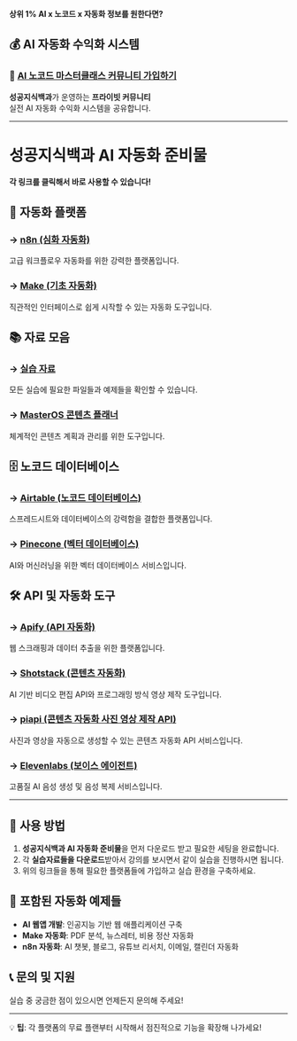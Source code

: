 **상위 1% AI x 노코드 x 자동화 정보를 원한다면?**

## 💰 AI 자동화 수익화 시스템

### 👥 [AI 노코드 마스터클래스 커뮤니티 가입하기](https://join.ainocodemasterclass.kr/)

**성공지식백과**가 운영하는 **프라이빗 커뮤니티**  
실전 AI 자동화 수익화 시스템을 공유합니다.

---

# 성공지식백과 AI 자동화 준비물

**각 링크를 클릭해서 바로 사용할 수 있습니다!**

## 🚀 자동화 플랫폼

### → [n8n (심화 자동화)](https://n8n.partnerlinks.io/successwiki)
고급 워크플로우 자동화를 위한 강력한 플랫폼입니다.

### → [Make (기초 자동화)](https://www.make.com/en/register?pc=successwiki)
직관적인 인터페이스로 쉽게 시작할 수 있는 자동화 도구입니다.

## 📚 자료 모음

### → [실습 자료](https://github.com/successwiki/FastCampus-AI-Automation)
모든 실습에 필요한 파일들과 예제들을 확인할 수 있습니다.

### → [MasterOS 콘텐츠 플래너](https://victorious-dash-de6.notion.site/MasterOS-6a824ddad3dd483aa6b49fdef4cc473e?source=copy_link)
체계적인 콘텐츠 계획과 관리를 위한 도구입니다.

## 🗄️ 노코드 데이터베이스

### → [Airtable (노코드 데이터베이스)](https://airtable.com/invite/r/FRu56Zsg)
스프레드시트와 데이터베이스의 강력함을 결합한 플랫폼입니다.

### → [Pinecone (벡터 데이터베이스)](https://www.pinecone.io)
AI와 머신러닝을 위한 벡터 데이터베이스 서비스입니다.

## 🛠️ API 및 자동화 도구

### → [Apify (API 자동화)](https://www.apify.com/?fpr=4amiy)
웹 스크래핑과 데이터 추출을 위한 플랫폼입니다.

### → [Shotstack (콘텐츠 자동화)](https://shotstack.io/?via=successwiki)
AI 기반 비디오 편집 API와 프로그래밍 방식 영상 제작 도구입니다.

### → [piapi (콘텐츠 자동화 사진 영상 제작 API)](https://piapi.ai/workspace?via=start-today)
사진과 영상을 자동으로 생성할 수 있는 콘텐츠 자동화 API 서비스입니다.

### → [Elevenlabs (보이스 에이전트)](https://try.elevenlabs.io/start-today)
고품질 AI 음성 생성 및 음성 복제 서비스입니다.

---

## 📖 사용 방법

1. **성공지식백과 AI 자동화 준비물**을 먼저 다운로드 받고 필요한 세팅을 완료합니다.
2. 각 **실습자료들을 다운로드**받아서 강의를 보시면서 같이 실습을 진행하시면 됩니다.
3. 위의 링크들을 통해 필요한 플랫폼들에 가입하고 실습 환경을 구축하세요.

## 🔧 포함된 자동화 예제들

- **AI 웹앱 개발**: 인공지능 기반 웹 애플리케이션 구축
- **Make 자동화**: PDF 분석, 뉴스레터, 비용 정산 자동화
- **n8n 자동화**: AI 챗봇, 블로그, 유튜브 리서치, 이메일, 캘린더 자동화

## 📞 문의 및 지원

실습 중 궁금한 점이 있으시면 언제든지 문의해 주세요!

---

💡 **팁**: 각 플랫폼의 무료 플랜부터 시작해서 점진적으로 기능을 확장해 나가세요! 